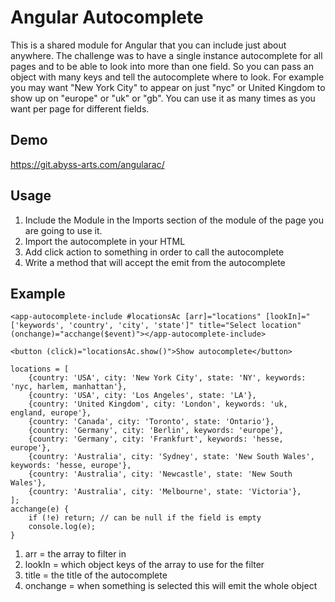 # Angular Autocomplete
This is a shared module for Angular that you can include just about anywhere. 
The challenge was to have a single instance autocomplete for all pages and to be able to look into more than one field.
So you can pass an object with many keys and tell the autocomplete where to look. For example you may want "New York City" to appear on just "nyc" or United Kingdom to show up on "europe" or "uk" or "gb".
You can use it as many times as you want per page for different fields.

## Demo
https://git.abyss-arts.com/angularac/

## Usage
1. Include the Module in the Imports section of the module of the page you are going to use it.
2. Import the autocomplete in your HTML
3. Add click action to something in order to call the autocomplete
4. Write a method that will accept the emit from the autocomplete


## Example

```
<app-autocomplete-include #locationsAc [arr]="locations" [lookIn]="['keywords', 'country', 'city', 'state']" title="Select location" (onchange)="acchange($event)"></app-autocomplete-include>

<button (click)="locationsAc.show()">Show autocomplete</button>
```

```
locations = [
    {country: 'USA', city: 'New York City', state: 'NY', keywords: 'nyc, harlem, manhattan'},
    {country: 'USA', city: 'Los Angeles', state: 'LA'},
    {country: 'United Kingdom', city: 'London', keywords: 'uk, england, europe'},
    {country: 'Canada', city: 'Toronto', state: 'Ontario'},
    {country: 'Germany', city: 'Berlin', keywords: 'europe'},
    {country: 'Germany', city: 'Frankfurt', keywords: 'hesse, europe'},
    {country: 'Australia', city: 'Sydney', state: 'New South Wales', keywords: 'hesse, europe'},
    {country: 'Australia', city: 'Newcastle', state: 'New South Wales'},
    {country: 'Australia', city: 'Melbourne', state: 'Victoria'},
];
acchange(e) {
    if (!e) return; // can be null if the field is empty
    console.log(e);
}
```

1. arr = the array to filter in
2. lookIn = which object keys of the array to use for the filter
3. title = the title of the autocomplete
4. onchange = when something is selected this will emit the whole object
